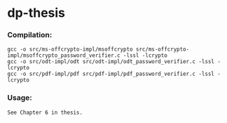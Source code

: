 # dp-thesis

### Compilation:
```
gcc -o src/ms-offcrypto-impl/msoffcrypto src/ms-offcrypto-impl/msoffcrypto_password_verifier.c -lssl -lcrypto
gcc -o src/odt-impl/odt src/odt-impl/odt_password_verifier.c -lssl -lcrypto
gcc -o src/pdf-impl/pdf src/pdf-impl/pdf_password_verifier.c -lssl -lcrypto
```

### Usage:
```
See Chapter 6 in thesis. 
```
